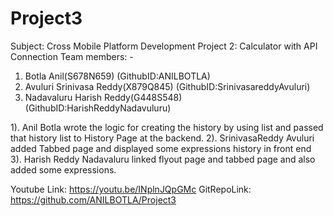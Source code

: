 # Project3


Subject: Cross Mobile Platform Development
Project 2: Calculator with API Connection
Team members: -
1. Botla Anil(S678N659) (GithubID:ANILBOTLA)
2. Avuluri Srinivasa Reddy(X879Q845) (GithubID:SrinivasareddyAvuluri)
3. Nadavaluru Harish Reddy(G448S548) (GithubID:HarishReddyNadavuluru)


1). Anil Botla wrote the logic for creating the history by using list and passed that history list to History Page at the backend.
2). SrinivasaReddy Avuluri added Tabbed page and displayed some expressions history in front end  
3). Harish Reddy Nadavaluru linked flyout page and tabbed page and also added some expressions.


Youtube Link: https://youtu.be/INplnJQpGMc
GitRepoLink: https://github.com/ANILBOTLA/Project3



